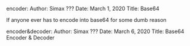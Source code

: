 encoder:
Author: Simax       ???
Date: March 1, 2020
Title: Base64

If anyone ever has to encode into base64 for some dumb reason

encoder&decoder:
Author: Simax       ???
Date: March 6, 2020
Title: Base64 Encoder & Decoder
